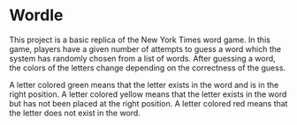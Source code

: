 # Wordle

This project is a basic replica of the New York Times word game. 
In this game, players have a given number of attempts to guess a word which the system has randomly chosen from a list of words.
After guessing a word, the colors of the letters change depending on the correctness of the guess.

A letter colored green means that the letter exists in the word and is in the right position.
A letter colored yellow means that the letter exists in the word but has not been placed at the right position.
A letter colored red means that the letter does not exist in the word.
